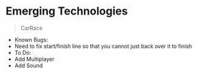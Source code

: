Emerging Technologies
=========

> CarRace
- Known Bugs: 
- Need to fix start/finish line so that you cannot just back over it to finish
- To Do:
- Add Multiplayer
- Add Sound
